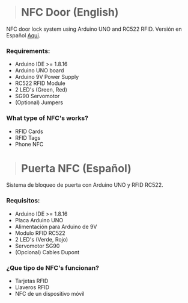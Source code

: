 ># NFC Door (English)
 NFC door lock system using Arduino UNO and RC522 RFID. Versión en Español [Aqui](https://github.com/BRUNOO1545/NFC-Door#puerta-nfc-espa%C3%B1ol).

### Requirements:

- Arduino IDE >= 1.8.16
- Arduino UNO board
- Arduino 9V Power Supply
- RC522 RFID Module
- 2 LED's (Green, Red)
- SG90 Servomotor
- (Optional) Jumpers

### What type of NFC's works?

- RFID Cards
- RFID Tags
- Phone NFC


># Puerta NFC (Español)
Sistema de bloqueo de puerta con Arduino UNO y RFID RC522.

### Requisitos:

- Arduino IDE >= 1.8.16
- Placa Arduino UNO
- Alimentación para Arduino de 9V
- Modulo RFID RC522
- 2 LED's (Verde, Rojo)
- Servomotor SG90
- (Opcional) Cables Dupont

### ¿Que tipo de NFC's funcionan?

- Tarjetas RFID
- Llaveros RFID
- NFC de un dispositivo móvil
